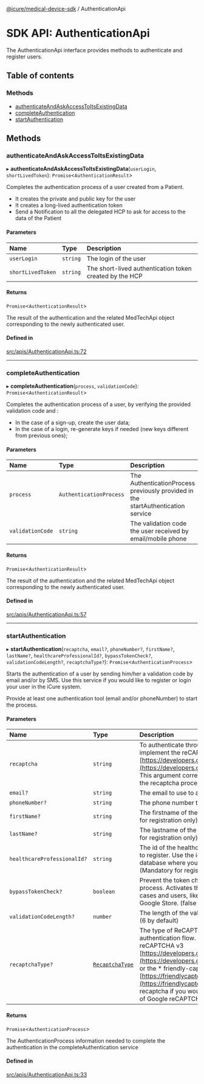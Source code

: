 [@icure/medical-device-sdk](../modules) / AuthenticationApi

# SDK API: AuthenticationApi

The AuthenticationApi interface provides methods to authenticate and register users.

## Table of contents

### Methods

- [authenticateAndAskAccessToItsExistingData](AuthenticationApi#authenticateandaskaccesstoitsexistingdata)
- [completeAuthentication](AuthenticationApi#completeauthentication)
- [startAuthentication](AuthenticationApi#startauthentication)

## Methods

### authenticateAndAskAccessToItsExistingData

▸ **authenticateAndAskAccessToItsExistingData**(`userLogin`, `shortLivedToken`): `Promise`<`AuthenticationResult`\>

Completes the authentication process of a user created from a Patient.
- It creates the private and public key for the user
- It creates a long-lived authentication token
- Send a Notification to all the delegated HCP to ask for access to the data of the Patient

#### Parameters

| Name | Type | Description |
| :------ | :------ | :------ |
| `userLogin` | `string` | The login of the user |
| `shortLivedToken` | `string` | The short-lived authentication token created by the HCP |

#### Returns

`Promise`<`AuthenticationResult`\>

The result of the authentication and the related MedTechApi object corresponding to the newly authenticated
user.

#### Defined in

[src/apis/AuthenticationApi.ts:72](https://github.com/icure/icure-medical-device-js-sdk/blob/95efac3/src/apis/AuthenticationApi.ts#L72)

___

### completeAuthentication

▸ **completeAuthentication**(`process`, `validationCode`): `Promise`<`AuthenticationResult`\>

Completes the authentication process of a user, by verifying the provided validation code and :
- In the case of a sign-up, create the user data;
- In the case of a login, re-generate keys if needed (new keys different from previous ones);

#### Parameters

| Name | Type | Description |
| :------ | :------ | :------ |
| `process` | `AuthenticationProcess` | The AuthenticationProcess previously provided in the startAuthentication service |
| `validationCode` | `string` | The validation code the user received by email/mobile phone |

#### Returns

`Promise`<`AuthenticationResult`\>

The result of the authentication and the related MedTechApi object corresponding to the newly authenticated
user.

#### Defined in

[src/apis/AuthenticationApi.ts:57](https://github.com/icure/icure-medical-device-js-sdk/blob/95efac3/src/apis/AuthenticationApi.ts#L57)

___

### startAuthentication

▸ **startAuthentication**(`recaptcha`, `email?`, `phoneNumber?`, `firstName?`, `lastName?`, `healthcareProfessionalId?`, `bypassTokenCheck?`, `validationCodeLength?`, `recaptchaType?`): `Promise`<`AuthenticationProcess`\>

Starts the authentication of a user by sending him/her a validation code by email and/or by SMS.
Use this service if you would like to register or login your user in the iCure system.

Provide at least one authentication tool (email and/or phoneNumber) to start the process.

#### Parameters

| Name | Type | Description |
| :------ | :------ | :------ |
| `recaptcha` | `string` | To authenticate through iCure, we ask you to implement the reCAPTCHA v3 (Check [https://developers.google.com/recaptcha/docs/v3](https://developers.google.com/recaptcha/docs/v3)). This argument corresponds to the resulting key of the recaptcha procedure. |
| `email?` | `string` | The email to use to authenticate the user |
| `phoneNumber?` | `string` | The phone number to use to authenticate the user |
| `firstName?` | `string` | The firstname of the user to authenticate (Mandatory for registration only) |
| `lastName?` | `string` | The lastname of the user to authenticate (Mandatory for registration only) |
| `healthcareProfessionalId?` | `string` | The id of the healthcare professional inviting the user to register. Use the id of the hcp in charge of the database where you want to add this new user. (Mandatory for registration only) |
| `bypassTokenCheck?` | `boolean` | Prevent the token check during the validation process. Activates this flag **ONLY** for dedicated use cases and users, like the submission on the Apple / Google Store. (false by default) |
| `validationCodeLength?` | `number` | The length of the validation code to send to the user. (6 by default) |
| `recaptchaType?` | [`RecaptchaType`](../modules#recaptchatype) | The type of ReCAPTCHA you used during your authentication flow. Can either be Google reCAPTCHA v3 [https://developers.google.com/recaptcha/docs/v3](https://developers.google.com/recaptcha/docs/v3) or the * friendly-captcha [https://friendlycaptcha.com/](https://friendlycaptcha.com/). Use the friendly-recaptcha if you would like to avoid tracking solution of Google reCAPTCHA. |

#### Returns

`Promise`<`AuthenticationProcess`\>

The AuthenticationProcess information needed to complete the authentication in the completeAuthentication service

#### Defined in

[src/apis/AuthenticationApi.ts:33](https://github.com/icure/icure-medical-device-js-sdk/blob/95efac3/src/apis/AuthenticationApi.ts#L33)
